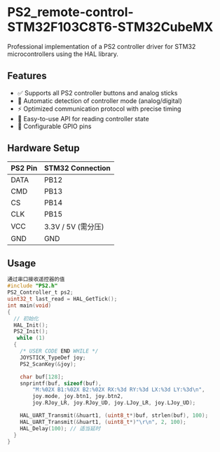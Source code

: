# PS2_remote-control-STM32F103C8T6-STM32CubeMX
Professional implementation of a PS2 controller driver for STM32 microcontrollers using the HAL library.
## Features
- ✅ Supports all PS2 controller buttons and analog sticks
- 🔄 Automatic detection of controller mode (analog/digital)
- ⚡ Optimized communication protocol with precise timing
- 📡 Easy-to-use API for reading controller state
- 🔧 Configurable GPIO pins
## Hardware Setup
| PS2 Pin | STM32 Connection |
|---------|------------------|
| DATA    | PB12            |
| CMD     | PB13            |
| CS      | PB14            |
| CLK     | PB15            |
| VCC     | 3.3V / 5V (需分压) |
| GND     | GND             |
## Usage
```c
通过串口接收遥控器的值
#include "PS2.h"
PS2_Controller_t ps2;
uint32_t last_read = HAL_GetTick();
int main(void)
{
  // 初始化
  HAL_Init();
  PS2_Init();
   while (1)
  {
    /* USER CODE END WHILE */
    JOYSTICK_TypeDef joy;
    PS2_ScanKey(&joy);

    char buf[128];
    snprintf(buf, sizeof(buf),
        "M:%02X B1:%02X B2:%02X RX:%3d RY:%3d LX:%3d LY:%3d\n",
        joy.mode, joy.btn1, joy.btn2,
        joy.RJoy_LR, joy.RJoy_UD, joy.LJoy_LR, joy.LJoy_UD);

    HAL_UART_Transmit(&huart1, (uint8_t*)buf, strlen(buf), 100);
    HAL_UART_Transmit(&huart1, (uint8_t*)"\r\n", 2, 100);
    HAL_Delay(100); // 适当延时
  }
}
